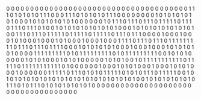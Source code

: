 0 0 0 0 0 0 0 0 0 0 0 0 0 0 0 0 0 0 0 0 0 0 0 0 0 0 0 0 0 0 0 0 0 0 0
0 0 0 1 1 1 0 1 0 1 0 1 0 1 1 1 0 0 0 1 1 1 0 1 0 1 0 1 0 1 1 1 0 0 0
0 0 0 0 0 1 0 1 0 1 0 1 0 1 0 1 0 0 0 1 0 1 0 1 0 1 0 1 0 1 0 0 0 0 0
0 1 0 1 1 1 0 1 1 1 0 1 1 1 0 1 1 1 1 1 0 1 1 1 0 1 1 1 0 1 1 1 0 1 0
0 1 0 1 0 1 0 1 0 1 0 1 0 1 0 1 0 0 0 1 0 1 0 1 0 1 0 1 0 1 0 1 0 1 0
0 1 1 1 0 1 1 1 0 1 1 1 1 1 0 1 1 1 1 1 0 1 1 1 1 1 0 1 1 1 0 1 1 1 0
0 0 0 1 0 0 0 1 0 0 0 1 0 1 0 0 0 1 0 0 0 1 0 1 0 0 0 1 0 0 0 1 0 0 0
1 1 1 1 0 1 1 1 0 1 1 1 0 1 1 1 1 1 1 1 1 1 0 1 1 1 0 1 1 1 0 1 1 1 1
0 0 0 1 0 1 0 1 0 1 0 1 0 0 0 1 0 0 0 1 0 0 0 1 0 1 0 1 0 1 0 1 0 0 0
0 1 1 1 1 1 1 1 1 1 0 1 0 1 1 1 1 1 1 1 1 1 0 1 0 1 1 1 1 1 1 1 1 1 0
0 1 0 1 0 1 0 0 0 0 0 1 0 1 0 1 0 0 0 1 0 1 0 1 0 0 0 0 0 1 0 1 0 1 0
0 1 0 1 1 1 1 1 1 1 1 1 1 1 0 1 1 1 1 1 0 1 1 1 1 1 1 1 1 1 1 1 0 1 0
0 0 0 0 0 1 0 0 0 1 0 1 0 1 0 0 0 1 0 0 0 1 0 1 0 1 0 0 0 1 0 0 0 0 0
0 1 1 1 1 1 0 1 1 1 0 1 0 1 0 1 1 1 1 1 0 1 0 1 0 1 1 1 0 1 1 1 1 1 0
0 1 0 1 0 1 0 1 0 1 0 1 0 1 0 1 0 1 0 1 0 1 0 1 0 1 0 1 0 1 0 1 0 1 0
0 1 0 1 0 1 0 1 0 1 0 1 0 1 1 1 0 1 0 1 1 1 0 1 0 1 0 1 0 1 0 1 0 1 0
0 0 0 0 0 0 0 0 0 0 0 0 0 0 0 0 0 0 0 0 0 0 0 0 0 0 0 0 0 0 0 0 0 0 0
